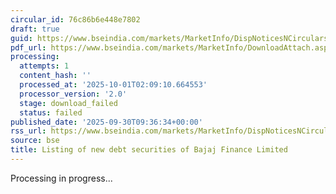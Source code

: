 ```yaml
---
circular_id: 76c86b6e448e7802
draft: true
guid: https://www.bseindia.com/markets/MarketInfo/DispNoticesNCirculars.aspx?Noticeid={8DA67EB9-244B-4482-B765-D82A17F3F1C0}&noticeno=20250930-16&dt=09/30/2025&icount=16&totcount=114&flag=0
pdf_url: https://www.bseindia.com/markets/MarketInfo/DownloadAttach.aspx?id=20250930-16&attachedId=
processing:
  attempts: 1
  content_hash: ''
  processed_at: '2025-10-01T02:09:10.664553'
  processor_version: '2.0'
  stage: download_failed
  status: failed
published_date: '2025-09-30T09:36:34+00:00'
rss_url: https://www.bseindia.com/markets/MarketInfo/DispNoticesNCirculars.aspx?Noticeid={8DA67EB9-244B-4482-B765-D82A17F3F1C0}&noticeno=20250930-16&dt=09/30/2025&icount=16&totcount=114&flag=0
source: bse
title: Listing of new debt securities of Bajaj Finance Limited
---
```


Processing in progress...